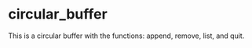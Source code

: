 circular_buffer
===============

This is a circular buffer with the functions: append, remove, list, and quit.
